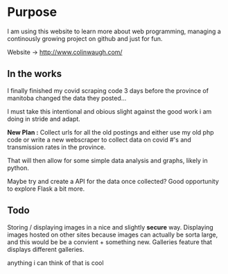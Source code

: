 # Purpose

I am using this website to learn more about web programming, managing a continously growing project on github and just for fun.

Website -> http://www.colinwaugh.com/

## In the works

I finally finished my covid scraping code 3 days before the province of manitoba changed the data they posted...

I must take this intentional and obious slight against the good work i am doing in stride and adapt. 

**New Plan :** Collect urls for all the old postings and either use my old php code or write a new webscraper to collect data on covid #'s and transmission rates in the province. 

That will then allow for some simple data analysis and graphs, likely in python. 

Maybe try and create a API for the data once collected? Good opportunity to explore Flask a bit more.


## Todo

Storing / displaying images in a nice and slightly **secure** way.
  Displaying images hosted on other sites because images can actually be sorta large, and this would be be a convient + something new.
  Galleries feature that displays different galleries. 




anything i can think of that is cool

